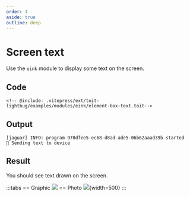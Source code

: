 ```yaml
---
order: 4
aside: true
outline: deep
---
```


# Screen text

Use the `eink` module to display some text on the screen.

## Code

```toit
<!-- @include: .vitepress/ext/toit-lightbug/examples/modules/eink/element-box-text.toit-->
```

## Output

```
[jaguar] INFO: program 970dfee5-ec68-d8ad-ade5-06b62aaad39b started
💬 Sending text to device
```

## Result

You should see text drawn on the screen.

:::tabs
== Graphic
![](https://upload.r2.lb.chasm.cloud/2025/10/imgur/8QP1022.png)
== Photo
![](https://upload.r2.lb.chasm.cloud/2025/10/imgur/7ca0Nda.png){width=500}
:::
